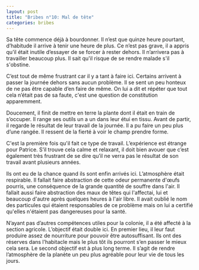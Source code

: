 ```yaml
---
layout: post
title: "Bribes n°10: Mal de tête"
categories: bribes
---
```


Sa tête commence déjà à bourdonner. Il n’est que quinze heure pourtant, d’habitude il arrive à tenir une heure de plus. Ce n’est pas grave, il a appris qu’il était inutile d’essayer de se forcer à rester dehors. Il n’arrivera pas à travailler beaucoup plus. Il sait qu'il risque de se rendre malade s'il s'obstine.

C’est tout de même frustrant car il y a tant à faire ici. Certains arrivent à passer la journée dehors sans aucun problème. Il se sent un peu honteux de ne pas être capable d’en faire de même. On lui a dit et répéter que tout cela n’était pas de sa faute, c'est une question de constitution apparemment.

Doucement, il finit de mettre en terre la plante dont il était en train de s’occuper. Il range ses outils un a un dans leur étui en tissu. Avant de partir, il regarde le résultat de leur travail de la journée. Il a pu faire un peu plus d’une rangée. Il ressent de la fierté à voir le champ prendre forme.

C'est la première fois qu'il fait ce type de travail. L’expérience est étrange pour Patrice. S’il trouve cela calme et relaxant, il doit bien avouer que c’est également très frustrant de se dire qu’il ne verra pas le résultat de son travail avant plusieurs années.

Ils ont eu de la chance quand ils sont enfin arrivés ici. L’atmosphère était respirable. Il fallait faire abstraction de cette odeur permanente d'œufs pourris, une conséquence de la grande quantité de souffre dans l'air. Il fallait aussi faire abstraction des maux de têtes qui l'affectai, lui et beaucoup d'autre après quelques heures à l'air libre. Il avait oublié le nom des particules qui étaient responsables de ce problème mais on lui a certifié qu'elles n'étaient pas dangereuses pour la santé.

N’ayant pas d’autres compétences utiles pour la colonie, il a été affecté à la section agricole. L’objectif était double ici. En premier lieu, il leur faut produire assez de nourriture pour pouvoir être autosuffisant. Ils ont des réserves dans l’habitacle mais le plus tôt ils pourront s’en passer le mieux cela sera. Le second objectif est à plus long terme. Il s’agit de rendre l’atmosphère de la planète un peu plus agréable pour leur vie de tous les jours.